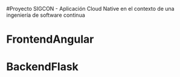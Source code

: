 #Proyecto SIGCON - Aplicación Cloud Native en el contexto de una ingeniería de software continua

# FrontendAngular

# BackendFlask

